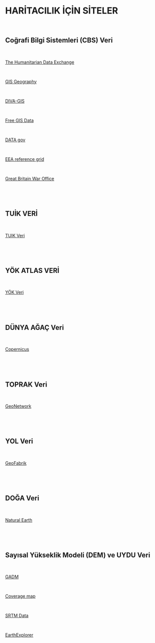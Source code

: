 <h1>HARİTACILIK İÇİN SİTELER</h1><br>

<h2>Coğrafi Bilgi Sistemleri (CBS) Veri</h2><br>
<p><a href="https://data.humdata.org/" target="_blank">The Humanitarian Data Exchange</a></p><br>
<p><a href="https://gisgeography.com/" target="_blank">GIS Geography</a></p><br>
<p><a href="http://www.diva-gis.org/" target="_blank">DIVA-GIS</a></p><br>
<p><a href="http://freegisdata.rtwilson.com/#home" target="_blank">Free GIS Data</a></p><br>
<p><a href="https://www.data.gov/" target="_blank">DATA gov</a></p><br>
<p><a href="https://www.eea.europa.eu/data-and-maps/data/eea-reference-grids-2" target="_blank">EEA reference grid</a></p><br>
<p><a href="http://legacy.lib.utexas.edu/maps/ams/turkey/" target="_blank">Great Britain War Office</a></p><br>

<br /><h2>TUİK VERİ</h2><br>
<p><a href="https://data.tuik.gov.tr/tr/" target="_blank">TUIK Veri</a></p><br>

<br /><h2>YÖK ATLAS VERİ</h2><br>
<p><a href="https://yokatlas.yok.gov.tr/meslek-anasayfa.php" target="_blank">YÖK Veri</a></p><br>

<br /><h2>DÜNYA AĞAÇ Veri</h2><br>
<p><a href="https://land.copernicus.eu/" target="_blank">Copernicus</a></p><br>

<br /><h2>TOPRAK Veri</h2><br>
<p><a href="http://www.fao.org/geonetwork/srv/en/metadata.show?id=14116" target="_blank">GeoNetwork</a></p><br>

<br /><h2>YOL Veri</h2><br>
<p><a href="http://download.geofabrik.de" target="_blank">GeoFabrik</a></p><br>

<br /><h2>DOĞA Veri</h2><br>
<p><a href="https://www.naturalearthdata.com/" target="_blank">Natural Earth</a></p><br>

<br /><h2>Sayısal Yükseklik Modeli (DEM) ve UYDU Veri</h2><br>
<p><a href="https://gadm.org/index.html" target="_blank">GADM</a></p><br>
<p><a href="http://www.viewfinderpanoramas.org/Coverage%20map%20viewfinderpanoramas_org3.htm" target="_blank">Coverage map</a></p><br>
<p><a href="http://srtm.csi.cgiar.org/srtmdata/" target="_blank">SRTM Data</a></p><br>
<p><a href="https://earthexplorer.usgs.gov/" target="_blank">EarthExplorer</a></p><br>
